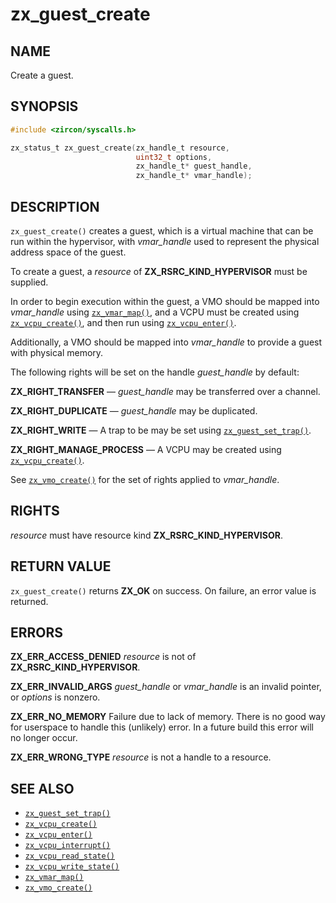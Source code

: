 # zx_guest_create

## NAME

<!-- Contents of this heading updated by update-docs-from-fidl, do not edit. -->

Create a guest.

## SYNOPSIS

<!-- Contents of this heading updated by update-docs-from-fidl, do not edit. -->

```c
#include <zircon/syscalls.h>

zx_status_t zx_guest_create(zx_handle_t resource,
                            uint32_t options,
                            zx_handle_t* guest_handle,
                            zx_handle_t* vmar_handle);
```

## DESCRIPTION

`zx_guest_create()` creates a guest, which is a virtual machine that can be run
within the hypervisor, with *vmar_handle* used to represent the physical address
space of the guest.

To create a guest, a *resource* of **ZX_RSRC_KIND_HYPERVISOR** must be supplied.

In order to begin execution within the guest, a VMO should be mapped into
*vmar_handle* using [`zx_vmar_map()`], and a VCPU must be created using
[`zx_vcpu_create()`], and then run using [`zx_vcpu_enter()`].

Additionally, a VMO should be mapped into *vmar_handle* to provide a guest with
physical memory.

The following rights will be set on the handle *guest_handle* by default:

**ZX_RIGHT_TRANSFER** &mdash; *guest_handle* may be transferred over a channel.

**ZX_RIGHT_DUPLICATE** &mdash; *guest_handle* may be duplicated.

**ZX_RIGHT_WRITE** &mdash; A trap to be may be set using [`zx_guest_set_trap()`].

**ZX_RIGHT_MANAGE_PROCESS** &mdash; A VCPU may be created using [`zx_vcpu_create()`].

See [`zx_vmo_create()`] for the set of rights applied to *vmar_handle*.

## RIGHTS

<!-- Contents of this heading updated by update-docs-from-fidl, do not edit. -->

*resource* must have resource kind **ZX_RSRC_KIND_HYPERVISOR**.

## RETURN VALUE

`zx_guest_create()` returns **ZX_OK** on success. On failure, an error value is
returned.

## ERRORS

**ZX_ERR_ACCESS_DENIED** *resource* is not of **ZX_RSRC_KIND_HYPERVISOR**.

**ZX_ERR_INVALID_ARGS** *guest_handle* or *vmar_handle* is an invalid pointer,
or *options* is nonzero.

**ZX_ERR_NO_MEMORY**  Failure due to lack of memory.
There is no good way for userspace to handle this (unlikely) error.
In a future build this error will no longer occur.

**ZX_ERR_WRONG_TYPE** *resource* is not a handle to a resource.

## SEE ALSO

 - [`zx_guest_set_trap()`]
 - [`zx_vcpu_create()`]
 - [`zx_vcpu_enter()`]
 - [`zx_vcpu_interrupt()`]
 - [`zx_vcpu_read_state()`]
 - [`zx_vcpu_write_state()`]
 - [`zx_vmar_map()`]
 - [`zx_vmo_create()`]

<!-- References updated by update-docs-from-fidl, do not edit. -->

[`zx_guest_set_trap()`]: guest_set_trap.md
[`zx_vcpu_create()`]: vcpu_create.md
[`zx_vcpu_enter()`]: vcpu_enter.md
[`zx_vcpu_interrupt()`]: vcpu_interrupt.md
[`zx_vcpu_read_state()`]: vcpu_read_state.md
[`zx_vcpu_write_state()`]: vcpu_write_state.md
[`zx_vmar_map()`]: vmar_map.md
[`zx_vmo_create()`]: vmo_create.md
